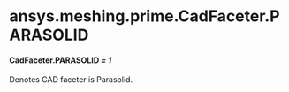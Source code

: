 # ansys.meshing.prime.CadFaceter.PARASOLID



#### CadFaceter.PARASOLID *= 1*

Denotes CAD faceter is Parasolid.

<!-- !! processed by numpydoc !! -->
